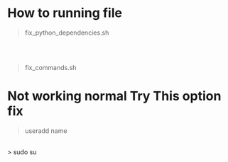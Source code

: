 # How to running file 
> fix_python_dependencies.sh

<br> </br>

> fix_commands.sh

# Not working normal  Try This option fix
> useradd name 
<br>
> sudo su 
</br>

